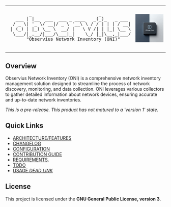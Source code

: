 <div align="center">

<table>
  <tr>
    <td>
      <pre>
        _                         _           
   ___ | |__  ___  ___ _ ____   _(_)_   _ ___ 
  / _ \| '_ \/ __|/ _ \ '__\ \ / / | | | / __|
 | (_) | |_) \__ \  __/ |   \ V /| | |_| \__ \
  \___/|_.__/|___/\___|_|    \_/ |_|\__,_|___/
       "Observius Network Inventory (ONI)"
      </pre>
    </td>
    <td>
      <img src="./docs/img/observius.png" alt="observius.py" style="width: 200px; height: auto;">
    </td>
  </tr>
</table>

</div>

## Overview

Observius Network Inventory (ONI) is a comprehensive network inventory management solution designed to streamline the process of network discovery, monitoring, and data collection. ONI leverages various collectors to gather detailed information about network devices, ensuring accurate and up-to-date network inventories.

*This is a pre-release. This product has not matured to a 'version 1' state.*

## Quick Links

- [ARCHITECTURE/FEATURES](/docs/architecture/README.md)
- [CHANGELOG](/docs/CHANGELOG.md)
- [CONFIGURATION](/resources/etc/README.md)
- [CONTRIBUTION GUIDE](/docs/contributing/README.md)
- [REQUIREMENTS](/docs/REQUIREMENTS.md).
- [TODO](/docs/architecture/TODO.md)
- [USAGE *DEAD LINK*](/docs)

## License

This project is licensed under the **GNU General Public License, version 3**.
